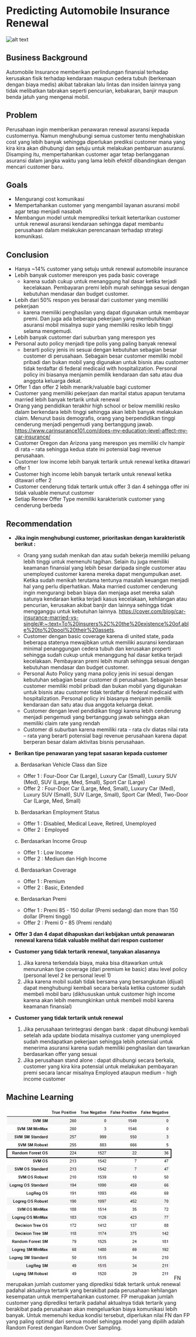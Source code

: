 # Predicting Automobile Insurance Renewal
![alt text](https://decoratex.biz/bsn/fr/static/img/a/42515/466437/77586.jpg)

## Business Background
Automobile Insurance memberikan perlindungan finansial terhadap kerusakan fisik terhadap kendaraan maupun cedera tubuh (berkenaan dengan biaya medis) akibat tabrakan lalu lintas dan insiden lainnya yang tidak melibatkan tabrakan seperti pencurian, kebakaran, banjir maupun benda jatuh yang mengenai mobil.

## Problem
Perusahaan ingin memberikan penawaran renewal asuransi kepada customernya. Namun menghubungi semua customer tentu menghabiskan cost yang lebih banyak sehingga diperlukan prediksi customer mana yang kira kira akan dihubungi dan setuju untuk melakukan pembaruan asuransi. Disamping itu, mempertahankan customer agar tetap berlangganan asuransi dalam jangka waktu yang lama lebih efektif dibandingkan dengan mencari customer baru.

## Goals
- Mengurangi cost komunikasi
- Mempertahankan customer yang mengambil layanan asuransi mobil agar tetap menjadi nasabah
- Membangun model untuk memprediksi terkait ketertarikan customer untuk renewal asuransi kendaraan sehingga dapat membantu perusahaan dalam melakukan perencanaan terhadap strategi komunikasi.

## Conclusion
- Hanya ~14% customer yang setuju untuk renewal automobile insurance
- Lebih banyak customer merespon yes pada basic coverage
    - karena sudah cukup untuk menanggung hal dasar ketika terjadi kecelakaan. Pembayaran premi lebih murah sehingga sesuai dengan kebutuhan mendasar dan budget customer.
- Lebih dari 50% respon yes berasal dari customer yang memiliki pekerjaan
    - karena memiliki penghasilan yang dapat digunakan untuk membayar premi. Dan juga ada beberapa pekerjaan yang membutuhkan asuransi mobil misalnya supir yang memiliki resiko lebih tinggi selama mengemudi.
- Lebih banyak customer dari suburban yang merespon yes
- Personal auto policy menjadi tipe polis yang paling banyak renewal
    - berarti policy jenis ini sesuai dengan kebutuhan sebagian besar customer di perusahaan. Sebagain besar customer memiliki mobil pribadi dan bukan mobil yang digunakan untuk bisnis atau customer tidak terdaftar di federal medicaid with hospitalization. Personal policy ini biasanya menjamin pemilik kendaraan dan satu atau dua anggota keluarga dekat.
- Offer 1 dan offer 2 lebih menarik/valuable bagi customer
- Customer yang memiliki pekerjaan dan marital status apapun terutama married lebih banyak tertarik untuk renewal
- Orang yang pendidikan terakhir high school or below memiliki resiko dalam berkendara lebih tinggi sehingga akan lebih banyak melakukan claim. Menurut basis demografis, orang yang berpendidikan tinggi cenderung menjadi pengemudi yang bertanggung jawab. https://www.carinsurance101.com/does-my-education-level-affect-my-car-insurance/
- Customer Oregon dan Arizona yang merespon yes memiliki clv hampir di rata – rata sehingga kedua state ini potensial bagi revenue perusahaan.
- Customer low income lebih banyak tertarik untuk renewal ketika ditawari offer 1
- Customer high income lebih banyak tertarik untuk renewal ketika ditawari offer 2
- Customer cenderung tidak tertarik untuk offer 3 dan 4 sehingga offer ini tidak valuable menurut customer
- Setiap Renew Offer Type memiliki karakteristik customer yang cenderung berbeda

## Recommendation
- **Jika ingin menghubungi customer, prioritaskan dengan karakteristik berikut :**
    - Orang yang sudah menikah dan atau sudah bekerja memiliki peluang lebih tinggi untuk memenuhi tagihan. Selain itu juga memiliki keamanan finansial yang lebih besar daripada single customer atau unemployed customer karena mereka dapat mengumpulkan aset. Ketika sudah menikah terutama tentunya masalah keuangan menjadi hal yang perlu diperhatikan. Maka married customer cenderung ingin mengurangi beban biaya dan menjaga aset mereka salah satunya kendaraan ketika terjadi kasus kecelakaan, kehilangan atau pencurian, kerusakan akibat banjir dan lainnya sehingga tidak mengganggu untuk kebutuhan lainnya. https://cover.com/blog/car-insurance-married-vs-single/#:~:text=To%20insurers%2C%20the%20existence%20of,able%20to%20pool%20their%20assets.
    - Customer dengan basic coverage karena di united state, pada beberapa statenya mewajibkan untuk memiliki asuransi kendaraan minimal penanggungan cedera tubuh dan kerusakan properti sehingga sudah cukup untuk menanggung hal dasar ketika terjadi kecelakaan. Pembayaran premi lebih murah sehingga sesuai dengan kebutuhan mendasar dan budget customer.
    - Personal Auto Policy yang mana policy jenis ini sesuai dengan kebutuhan sebagian besar customer di perusahaan. Sebagain besar customer memiliki mobil pribadi dan bukan mobil yang digunakan untuk bisnis atau customer tidak terdaftar di federal medicaid with hospitalization. Personal policy ini biasanya menjamin pemilik kendaraan dan satu atau dua anggota keluarga dekat.
    - Customer dengan level pendidikan tinggi karena lebih cenderung menjadi pengemudi yang bertanggung jawab sehingga akan memiliki claim rate yang rendah
    - Customer di suburban karena memiliki rata - rata clv diatas nilai rata – rata yang berarti potensial bagi revenue perusahaan karena dapat berperan besar dalam aktivitas bisnis perusahaan.
- **Berikan tipe penawaran yang tepat sasaran kepada customer**

  a. Berdasarkan Vehicle Class dan Size
    - Offer 1 : Four-Door Car (Large), Luxury Car (Small), Luxury SUV (Med), SUV (Large, Med, Small), Sport Car (Large)
    - Offer 2 : Four-Door Car (Large, Med, Small), Luxury Car (Med), Luxury SUV (Small), SUV (Large, Small), Sport Car (Med), Two-Door Car (Large, Med, Small)
    
  b. Berdasarkan Employment Status
    - Offer 1 : Disabled, Medical Leave, Retired, Unemployed
    - Offer 2 : Employed
    
  c. Berdasarkan Income Group
    - Offer 1 : Low Income
    - Offer 2 : Medium dan High Income
    
  d. Berdasarkan Coverage
    - Offer 1 : Premium
    - Offer 2 : Basic, Extended
    
  e. Berdasarkan Premi
    - Offer 1 : Premi 85 - 150 dollar (Premi sedang) dan more than 150 dollar (Premi tinggi)
    - Offer 2 : Premi 0 - 85 (Premi rendah)    
    
- **Offer 3 dan 4 dapat dihapuskan dari kebijakan untuk penawaran renewal karena tidak valuable melihat dari respon customer**
- **Customer yang tidak tertarik renewal, tanyakan alasannya**
  1. Jika karena terkendala biaya, maka bisa ditawarkan untuk menurunkan tipe coverage (dari premium ke basic) atau level policy (personal level 2 ke personal level 1)
  2. Jika karena mobil sudah tidak bersama yang bersangkutan (dijual) dapat menghubungi kembali secara berkala ketika customer sudah membeli mobil baru (dikhususkan untuk customer high income karena akan lebih memungkinkan untuk membeli mobil karena keamanan finansial)
- **Customer yang tidak tertarik untuk renewal**
  1. Jika perusahaan terintegrasi dengan bank : dapat dihubungi kembali setelah ada update biodata misalnya customer yang unemployed sudah mendapatkan pekerjaan sehingga lebih potensial untuk menerima asuransi karena sudah memiliki penghasilan dan tawarkan berdasarkan offer yang sesuai
  2. Jika perusahaan stand alone : dapat dihubungi secara berkala, customer yang kira kira potensial untuk melakukan pembayaran premi secara lancar misalnya Employed ataupun medium - high income customer
  
## Machine Learning
<img src = "evaluation.png"/>
FN merupakan jumlah customer yang diprediksi tidak tertarik untuk renewal padahal aktualnya tertarik yang berakibat pada perusahaan kehilangan kesempatan untuk mempertahankan customer. FP merupakan jumlah customer yang diprediksi tertarik padahal aktualnya tidak tertarik yang berakibat pada perusahaan akan mengeluarkan biaya komunikasi lebih banyak. Untuk memenuhi kedua kondisi tersebut, diperlukan nilai FN dan FP yang paling optimal dari semua model sehingga model yang dipilih adalah Random Forest dengan Random Over Sampling.
